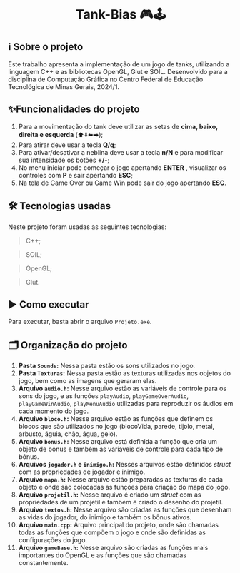 <h1 align="center"> Tank-Bias 🎮🕹 </h1>

## ℹ️ Sobre o projeto

Este trabalho apresenta a implementação de um jogo de tanks, utilizando a linguagem C++ e as bibliotecas OpenGL, Glut e SOIL. Desenvolvido para a disciplina de Computação Gráfica no Centro Federal de Educação Tecnológica de Minas Gerais, 2024/1.

## ✨Funcionalidades do projeto

1. Para a movimentação do tank deve utilizar as setas de **cima, baixo, direita e esquerda** (⬆️⬇️⬅️➡️);
2. Para atirar deve usar a tecla **Q/q**;
2. Para ativar/desativar a neblina deve usar a tecla **n/N** e para modificar sua intensidade os botões **+/-**;
3. No menu iniciar pode começar o jogo apertando **ENTER** , visualizar os controles com **P** e sair apertando **ESC**;
4. Na tela de Game Over ou Game Win pode sair do jogo apertando **ESC**.


## 🛠️ Tecnologias usadas

Neste projeto foram usadas as seguintes tecnologias:

> C++;

> SOIL;

> OpenGL;

> Glut.

## ▶️ Como executar

Para executar, basta abrir o arquivo `Projeto.exe`.

## 🗂️ Organização do projeto

1. **Pasta `Sounds`:** Nessa pasta estão os sons utilizados no jogo.
2. **Pasta `Texturas`:** Nessa pasta estão as texturas utilizadas nos objetos do jogo, bem como as imagens que geraram elas.
3. **Arquivo `audio.h`:** Nesse arquivo estão as variáveis de controle para os sons do jogo, e as funções `playAudio`, `playGameOverAudio`, `playGameWinAudio`, `playMenuAudio` utilizadas para reproduzir os áudios em cada momento do jogo.
4. **Arquivo `bloco.h`:** Nesse arquivo estão as funções que definem os blocos que são utilizados no jogo (blocoVida, parede, tijolo, metal, arbusto, águia, chão, água, gelo).
5. **Arquivo `bonus.h`:** Nesse arquivo está definida a função que cria um objeto de bônus e também as variáveis de controle para cada tipo de bônus.
6. **Arquivos `jogador.h` e `inimigo.h`:** Nesses arquivos estão definidos *struct* com as propriedades de jogador e inimigo.
7. **Arquivo `mapa.h`:** Nesse arquivo estão preparadas as texturas de cada objeto e onde são colocadas as funções para criação do mapa do jogo.
8. **Arquivo `projetil.h`:** Nesse arquivo é criado um *struct* com as propriedades de um projetil e também é criado o desenho do projetil.
9. **Arquivo `textos.h`:** Nesse arquivo são criadas as funções que desenham as vidas do jogador, do inimigo e também os bônus ativos.
10. **Arquivo `main.cpp`:** Arquivo principal do projeto, onde são chamadas todas as funções que compõem o jogo e onde são definidas as configurações do jogo.
11. **Arquivo `gameBase.h`:** Nesse arquivo são criadas as funções mais importantes do OpenGL e as funções que são chamadas constantemente.
